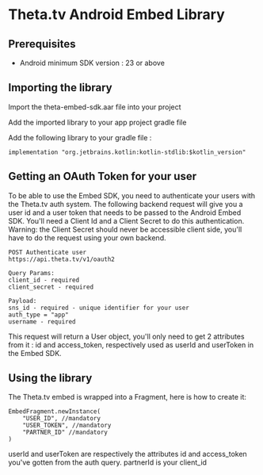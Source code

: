 # Theta.tv Android Embed Library 


## Prerequisites

* Android minimum SDK version : 23 or above


## Importing the library

Import the theta-embed-sdk.aar file into your project

Add the imported library to your app project gradle file

Add the following library to your gradle file :

```
implementation "org.jetbrains.kotlin:kotlin-stdlib:$kotlin_version"
```

## Getting an OAuth Token for your user

To be able to use the Embed SDK, you need to authenticate your users with the Theta.tv auth system.
The following backend request will give you a user id and a user token that needs to be passed to the Android Embed SDK.
You'll need a Client Id and a Client Secret to do this authentication. 
Warning: the Client Secret should never be accessible client side, you'll have to do the request using your own backend.

```
POST Authenticate user
https://api.theta.tv/v1/oauth2

Query Params:
client_id - required
client_secret - required

Payload:
sns_id - required - unique identifier for your user
auth_type = "app"
username - required
```

This request will return a User object, you'll only need to get 2 attributes from it : id and access_token, respectively used as userId and userToken in the Embed SDK.


## Using the library



The Theta.tv embed is wrapped into a Fragment, here is how to create it:

```
EmbedFragment.newInstance(
    "USER_ID", //mandatory
    "USER_TOKEN", //mandatory
    "PARTNER_ID" //mandatory
)
```

userId and userToken are respectively the attributes id and access_token you've gotten from the auth query. partnerId is your client_id